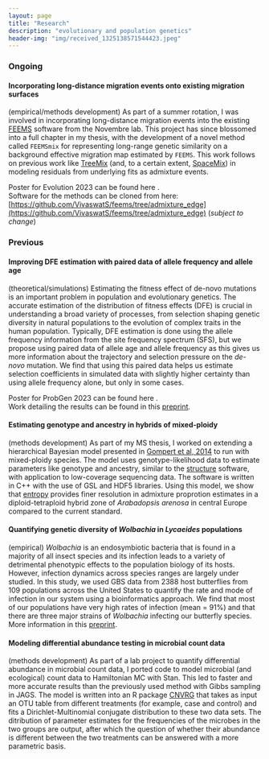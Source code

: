 ```yaml
---
layout: page
title: "Research"
description: "evolutionary and population genetics"
header-img: "img/received_1325138571544423.jpeg"
---
```


### Ongoing

#### Incorporating long-distance migration events onto existing migration surfaces

(empirical/methods development) As part of a summer rotation, I was involved in incorporating long-distance migration events into the existing [FEEMS](https://github.com/NovembreLab/feems) software from the Novembre lab. This project has since blossomed into a full chapter in my thesis, with the development of a novel method called `FEEMSmix` for representing long-range genetic similarity on a background effective migration map estimated by `FEEMS`. This work follows on previous work like [TreeMix](https://dx.plos.org/10.1371/journal.pgen.1002967) (and, to a certain extent, [SpaceMix](https://dx.plos.org/10.1371/journal.pgen.1005703)) in modeling residuals from underlying fits as admixture events. 

Poster for Evolution 2023 can be found here <a href="/docs/Evolution_2023.pdf" target="_blank"><i class="fa fa-file-text fa-md"></i></a>.  
Software for the methods can be cloned from here: [https://github.com/VivaswatS/feems/tree/admixture_edge](https://github.com/VivaswatS/feems/tree/admixture_edge) (*subject to change*)

### Previous 


#### Improving DFE estimation with paired data of allele frequency and allele age

(theoretical/simulations) Estimating the fitness effect of de-novo mutations is an important problem in population and evolutionary genetics. The accurate estimation of the distribution of fitness effects (DFE) is crucial in understanding a broad variety of processes, from selection shaping genetic diversity in natural populations to the evolution of complex traits in the human population. Typically, DFE estimation is done using the allele frequency information from the site frequency spectrum (SFS), but we propose using paired data of allele age and allele frequency as this gives us more information about the trajectory and selection pressure on the *de-novo* mutation. We find that using this paired data helps us estimate selection coefficients in simulated data with slightly higher certainty than using allele frequency alone, but only in some cases. 

Poster for ProbGen 2023 can be found here  <a href="/docs/ProbGen_2023.pdf" target="_blank"><i class="fa fa-file-text fa-md"></i></a>.   
Work detailing the results can be found in this [preprint](https://doi.org/10.1101/2024.08.06.606888). 

#### Estimating genotype and ancestry in hybrids of mixed-ploidy 

(methods development) As part of my MS thesis, I worked on extending a hierarchical Bayesian model presented in [Gompert et al, 2014](https://cpb-us-e1.wpmucdn.com/wp.txstate.edu/dist/a/171/files/2013/05/gompert14.pdf) to run with mixed-ploidy species. The model uses genotype-likelihood data to estimate parameters like genotype and ancestry, similar to the [structure](https://web.stanford.edu/group/pritchardlab/structure.html) software, with application to low-coverage sequencing data. The software is written in C++ with the use of GSL and HDF5 libraries. Using this model, we show that [entropy](https://bitbucket.org/buerklelab/mixedploidy-entropy/src/master/) provides finer resolution in admixture proprotion estimates in a diploid-tetraploid hybrid zone of *Arabadopsis arenosa* in central Europe compared to the current standard. 

#### Quantifying genetic diversity of *Wolbachia* in *Lycaeides* populations

(empirical) *Wolbachia* is an endosymbiotic bacteria that is found in a majority of all insect species and its infection leads to a variety of detrimental phenotypic effects to the population biology of its hosts. However, infection dynamics across species ranges are largely under studied. In this study, we used GBS data from 2388 host butterflies from 109 populations across the United States to quantify the rate and mode of infection in our system using a bioinformatics approach. We find that most of our populations have very high rates of infection (mean = 91%) and that there are three major strains of *Wolbachia* infecting our butterfly species. More information in this [preprint](https://www.authorea.com/doi/full/10.22541/au.164703040.01856976/v1). 

#### Modeling differential abundance testing in microbial count data

(methods development) As part of a lab project to quantify differential abundance in microbial count data, I ported code to model microbial (and ecological) count data to Hamiltonian MC with Stan. This led to faster and more accurate results than the previously used method with Gibbs sampling in JAGS. The model is written into an R package [CNVRG](https://rdrr.io/github/JHarrisonEcoEvo/CNVRG/) that takes as input an OTU table from different treatments (for example, case and control) and fits a Dirichlet-Multinomial conjugate distribution to these two data sets. The ditribution of parameter estimates for the frequencies of the microbes in the two groups are output, after which the question of whether their abundance is different between the two treatments can be answered with a more parametric basis. 
